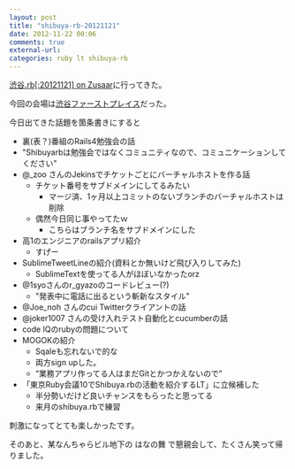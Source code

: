 ```yaml
---
layout: post
title: "shibuya-rb-20121121"
date: 2012-11-22 00:06
comments: true
external-url: 
categories: ruby lt shibuya-rb
---
```


[渋谷.rb[:20121121] on Zusaar](http://www.zusaar.com/event/439054)に行ってきた。

今回の会場は[渋谷ファーストプレイス](http://www.google.co.jp/maps?q=%E6%9D%B1%E4%BA%AC%E9%83%BD%E6%B8%8B%E8%B0%B7%E5%8C%BA%E7%A5%9E%E6%B3%89%E7%94%BA8-16%E3%80%80%E6%B8%8B%E8%B0%B7%E3%83%95%E3%82%A1%E3%83%BC%E3%82%B9%E3%83%88%E3%83%97%E3%83%AC%E3%82%A4%E3%82%B91F)だった。

今日出てきた話題を箇条書きにすると
- 裏(表？)番組のRails4勉強会の話
- "Shibuyarbは勉強会ではなくコミュニティなので、コミュニケーションしてください"
- @_zoo さんのJekinsでチケットごとにバーチャルホストを作る話
  - チケット番号をサブドメインにしてるみたい
    - マージ済、1ヶ月以上コミットのないブランチのバーチャルホストは削除
  - 偶然今日同じ事やってたｗ
    - こちらはブランチ名をサブドメインにした
- 高1のエンジニアのrailsアプリ紹介
  - すげー
- SublimeTweetLineの紹介(資料とか無いけど飛び入りしてみた)
  - SublimeTextを使ってる人がほぼいなかったorz
- @1syoさんのr_gyazoのコードレビュー(?)
  - "発表中に電話に出るという斬新なスタイル"
- @Joe_noh さんのcui Twitterクライアントの話
- @joker1007 さんの受け入れテスト自動化とcucumberの話
- code IQのrubyの問題について
- MOGOKの紹介
  - Sqaleも忘れないで的な
  - 両方sign upした。
  - “業務アプリ作ってる人はまだGitとかつかえないので”
- 「東京Ruby会議10でShibuya.rbの活動を紹介するLT」に立候補した
  - 半分勢いだけど良いチャンスをもらったと思ってる
  - 来月のshibuya.rbで練習


刺激になってとても楽しかったです。

そのあと、某なんちゃらビル地下の はなの舞 で懇親会して、たくさん笑って帰りました。